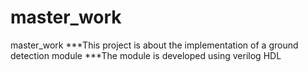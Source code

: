 # master_work
master_work
***This project is about the implementation of a ground detection module 
***The module is developed using verilog HDL 
